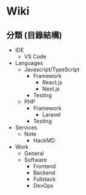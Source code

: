 # Wiki

## 分類 (目錄結構)

- IDE
  - VS Code
- Languages
  - Javascript/TypeScript
    - Framework
      - React.js
      - Next.js
    - Testing
  - PHP
    - Framework
      - Laravel
    - Testing
- Services
  - Note
    - HackMD
- Work
  - General
  - Software
    - Frontend
    - Backend
    - Fullstack
    - DevOps
